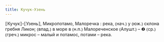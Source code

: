 ```yaml
---
title: Кучук-Узень
---
```


⟦Кучук⟧-⟦Узень⟧, Микропотамо, Малоречка
: река, ⦅нач.⦆ у ⦅юж.⦆ склона гребня Ликон; ⦅впад.⦆ в море в ⦅н.п.⦆ Малореченское ⦅Алушт.⦆ – ❷ ⦅ср.⦆ ⦅греч.⦆ микрос – малый и потамос, потами – река.
